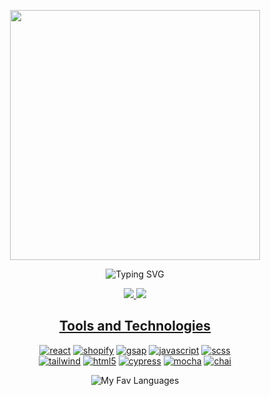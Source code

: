 <p align="center">
  <img width="400" src="https://media.giphy.com/media/3oz8xA9gtnyVDPZJHW/giphy.gif">
</p>

<!-- <h4 align="center"><samp> Hey there, I'm Francesca. 🙋🏽‍♀️ 
<br> I'm a creative front-end software developer. ✨ </samp>
</h4> -->

<p align="center">
    <img src="https://readme-typing-svg.demolab.com?font=Oswald&weight=200&size=24&letterSpacing=&pause=100&color=F40E72&center=true&vCenter=true&multiline=true&width=435&height=80&lines=hey+there%2C+i'm+francesca+%3A);a+creative+front-end+developer+and+visual+artist" alt="Typing SVG" />
</p>

<p align="center">
  <a href="mailto:fmcconnell59@gmail.com">
  <img src="https://img.shields.io/badge/gmail-D14836?style=flat-square&logo=gmail&logoColor=black&color=935489" />
  <a href="https://www.linkedin.com/in/francesca-mcconnell/">
  <img src="https://img.shields.io/badge/linkedin-%230077B5.svg?style=flat-square&logo=linkedin&logoColor=black&color=935489" />
</p>  

<h2 align="center">Tools and Technologies</h2>

<p align="center">
    <a href="https://github.com/mcfrann?tab=repositories" target="_blank"><img alt="react" src="https://img.shields.io/badge/react-%2320232a.svg?style=flat-square&logo=react&logoColor=black&color=935489"></a>
  <a href="https://github.com/mcfrann?tab=repositories" target="_blank"><img alt="shopify" src="https://img.shields.io/badge/-shopify-3776AB?style=flat-square&logo=shopify&logoColor=black&color=935489"></a>
    <a href="https://github.com/mcfrann?tab=repositories" target="_blank"><img alt="gsap" src="https://img.shields.io/badge/-gsap-3776AB?style=flat-square&logo=greensock&logoColor=black&color=935489"></a>
   <a href="https://github.com/mcfrann?tab=repositories" target="_blank"><img alt="javascript" src="https://img.shields.io/badge/-javascript-3776AB?style=flat-square&logo=JavaScript&logoColor=black&color=935489"></a>
  <a href="https://github.com/mcfrann?tab=repositories" target="_blank"><img alt="scss" src="https://img.shields.io/badge/-scss-3776AB?style=flat-square&logo=sass&logoColor=black&color=935489"></a></br>
  <a href="https://github.com/mcfrann?tab=repositories" target="_blank"><img alt="tailwind" src="https://img.shields.io/badge/tailwind-%23F05033.svg?style=flat-square&logo=tailwindcss&logoColor=black&color=935489"></a>
  <a href="https://github.com/mcfrann?tab=repositories" target="_blank"><img alt="html5" src="https://img.shields.io/badge/html5-%23E34F26.svg?style=flat-square&logo=html5&logoColor=black&color=935489"></a>
   <a href="https://github.com/mcfrann?tab=repositories" target="_blank"><img alt="cypress" src="https://img.shields.io/badge/-cypress-3776AB?style=flat-square&logo=cypress&logoColor=black&color=935489"></a>
  <a href="https://github.com/mcfrann?tab=repositories" target="_blank"><img alt="mocha" src="https://img.shields.io/badge/-mocha-%238D6748?style=flat-square&logo=mocha&logoColor=black&color=935489"></a>
  <a href="https://github.com/mcfrann?tab=repositories" target="_blank"><img alt="chai" src="https://img.shields.io/badge/chai-A30701?style=flat-square&logo=chai&logoColor=black&color=935489"></a>
  
<div align="center">
  
![My Fav Languages](https://github-readme-stats.vercel.app/api/top-langs/?username=mcfrann&layout=compact&theme=radical)
</div>

